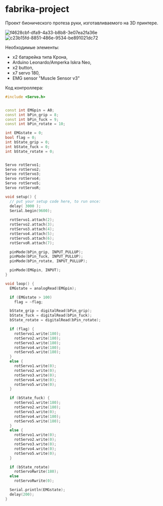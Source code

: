 # fabrika-project
Проект бионического протеза руки, изготавливаемого на 3D принтере.

![f4628cbf-dfa9-4a33-b8b8-3e07ea2fa36e](https://github.com/TortAlert/fabrika-project/assets/60708873/365b5484-5046-45a8-8a98-1266f54f3d8c)
![c23b15fd-8851-486e-9534-be891021dc72](https://github.com/TortAlert/fabrika-project/assets/60708873/56c11458-3672-4bd5-8e98-a5b1ae149f43)


Необходимые элементы:
- x2 батарейка типа Крона,
- Arduino Leonardo/Amperka Iskra Neo,
- x2 button,
- x7 servo 180,
- EMG sensor "Muscle Sensor v3"



Код контроллера:
``` c++
#include <Servo.h>


const int EMGpin = A0;
const int bPin_grip = 8;
const int bPin_fuck = 9;
const int bPin_rotate = 10;

int EMGstate = 0;
bool flag = 0;
int bState_grip = 0;
int bState_fuck = 0;
int bState_rotate = 0;


Servo rotServo1;
Servo rotServo2;
Servo rotServo3;
Servo rotServo4;
Servo rotServo5;
Servo rotServoR;

void setup() {
  // put your setup code here, to run once:
  delay( 3000 );
  Serial.begin(9600);
  
  rotServo1.attach(2);
  rotServo2.attach(3);
  rotServo3.attach(4);
  rotServo4.attach(5);
  rotServo5.attach(6);
  rotServoR.attach(7);

  pinMode(bPin_grip, INPUT_PULLUP);
  pinMode(bPin_fuck, INPUT_PULLUP);
  pinMode(bPin_rotate, INPUT_PULLUP);

  pinMode(EMGpin, INPUT);
}

void loop() {
  EMGstate = analogRead(EMGpin);

  if (EMGstate > 100)
    flag = ~flag;

  bState_grip = digitalRead(bPin_grip);
  bState_fuck = digitalRead(bPin_fuck);
  bState_rotate = digitalRead(bPin_rotate);

  if (flag) {
    rotServo1.write(180);
    rotServo2.write(180);
    rotServo3.write(180);
    rotServo4.write(180);
    rotServo5.write(180);
  }
  else {
    rotServo1.write(0);
    rotServo2.write(0);
    rotServo3.write(0);
    rotServo4.write(0);
    rotServo5.write(0);
  }

  if (bState_fuck) {
    rotServo1.write(180);
    rotServo2.write(180);
    rotServo3.write(0);
    rotServo4.write(180);
    rotServo5.write(180);
  }
  else {
    rotServo1.write(0);
    rotServo2.write(0);
    rotServo3.write(0);
    rotServo4.write(0);
    rotServo5.write(0);
  }

  if (bState_rotate)
    rotServoRwrite(180);
  else
    rotServoRwrite(0);

  Serial.println(EMGstate);
  delay(200);
}
```
